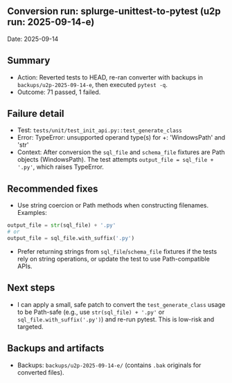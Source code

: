 ## Conversion run: splurge-unittest-to-pytest (u2p run: 2025-09-14-e)

Date: 2025-09-14

Summary
-------
- Action: Reverted tests to HEAD, re-ran converter with backups in `backups/u2p-2025-09-14-e`, then executed `pytest -q`.
- Outcome: 71 passed, 1 failed.

Failure detail
--------------
- Test: `tests/unit/test_init_api.py::test_generate_class`
- Error: TypeError: unsupported operand type(s) for +: 'WindowsPath' and 'str'
- Context: After conversion the `sql_file` and `schema_file` fixtures are Path objects (WindowsPath). The test attempts `output_file = sql_file + '.py'`, which raises TypeError.

Recommended fixes
------------------
- Use string coercion or Path methods when constructing filenames. Examples:

```python
output_file = str(sql_file) + '.py'
# or
output_file = sql_file.with_suffix('.py')
```

- Prefer returning strings from `sql_file`/`schema_file` fixtures if the tests rely on string operations, or update the test to use Path-compatible APIs.

Next steps
----------
- I can apply a small, safe patch to convert the `test_generate_class` usage to be Path-safe (e.g., use `str(sql_file) + '.py'` or `sql_file.with_suffix('.py')`) and re-run pytest. This is low-risk and targeted.

Backups and artifacts
---------------------
- Backups: `backups/u2p-2025-09-14-e/` (contains `.bak` originals for converted files).
